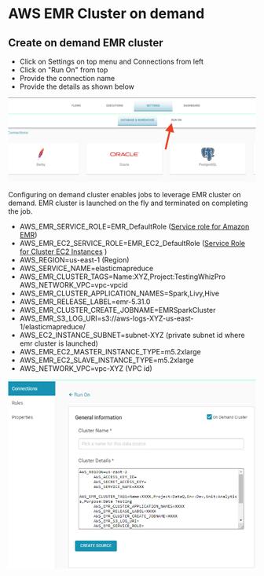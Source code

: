 # AWS EMR Cluster on demand

## Create on demand EMR cluster

* Click on Settings on top menu and Connections from left
* Click on "Run On" from top
* Provide the connection name
* Provide the details as shown below

![](../../.gitbook/assets/screen-shot-2021-04-21-at-9.23.17-pm.png)

Configuring on demand cluster enables jobs to leverage EMR cluster on demand. EMR cluster is launched on the fly and terminated on completing the job. 

* AWS\_EMR\_SERVICE\_ROLE=EMR\_DefaultRole  \([Service role for Amazon EMR](https://docs.aws.amazon.com/emr/latest/ManagementGuide/emr-iam-role.html)\)
* AWS\_EMR\_EC2\_SERVICE\_ROLE=EMR\_EC2\_DefaultRole  \([Service Role for Cluster EC2 Instances](https://docs.amazonaws.cn/en_us/emr/latest/ManagementGuide/emr-iam-role-for-ec2.html) \)
* AWS\_REGION=us-east-1 \(Region\) 
* AWS\_SERVICE\_NAME=elasticmapreduce 
* AWS\_EMR\_CLUSTER\_TAGS=Name:XYZ,Project:TestingWhizPro AWS\_NETWORK\_VPC=vpc-vpcid 
* AWS\_EMR\_CLUSTER\_APPLICATION\_NAMES=Spark,Livy,Hive
* AWS\_EMR\_RELEASE\_LABEL=emr-5.31.0
* AWS\_EMR\_CLUSTER\_CREATE\_JOBNAME=EMRSparkCluster 
* AWS\_EMR\_S3\_LOG\_URI=s3://aws-logs-XYZ-us-east-1/elasticmapreduce/
* AWS\_EC2\_INSTANCE\_SUBNET=subnet-XYZ \(private subnet id where emr cluster is launched\)
* AWS\_EMR\_EC2\_MASTER\_INSTANCE\_TYPE=m5.2xlarge
* AWS\_EMR\_EC2\_SLAVE\_INSTANCE\_TYPE=m5.2xlarge 
* AWS\_NETWORK\_VPC=vpc-XYZ \(VPC id\)





![Hadoop Configuration](../../.gitbook/assets/hadoop2.png)

